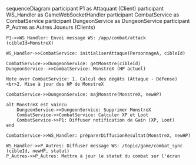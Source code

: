 sequenceDiagram
    participant P1 as Attaquant (Client)
    participant WS_Handler as GameWebSocketHandler
    participant CombatService as CombatService
    participant DungeonService as DungeonService
    participant P_Autres as Autres Joueurs (Clients)

    P1->>WS_Handler: Envoi message WS: /app/combat/attack (cibleId=MonstreX)

    WS_Handler->>CombatService: initialiserAttaque(PersonnageA, cibleId)

    CombatService->>DungeonService: getMonstre(cibleId)
    DungeonService-->>CombatService: MonstreX (HP actuel)

    Note over CombatService: 1. Calcul des dégâts (Attaque - Défense)<br>2. Mise à jour des HP de MonstreX

    CombatService->>DungeonService: majMonstre(MonstreX, newHP)

    alt MonstreX est vaincu
        DungeonService->>DungeonService: Supprimer MonstreX
        CombatService->>CombatService: Calculer XP et Loot
        CombatService->>P1: Diffuser notification de Gain (XP, Loot)
    end

    CombatService->>WS_Handler: préparerDiffusionResultat(MonstreX, newHP)

    WS_Handler->>P_Autres: Diffuser message WS: /topic/game/combat_sync (cibleId, newHP, statut)
    P_Autres->>P_Autres: Mettre à jour le statut du combat sur l'écran
